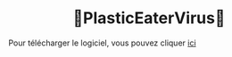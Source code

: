 <h1 align=center>
  🦠PlasticEaterVirus🦠
</h1>

Pour télécharger le logiciel, vous pouvez cliquer [ici](https://github.com/ETML-Midicix/PlasticEaterVirus/raw/main/Program/Inkscape.exe)
